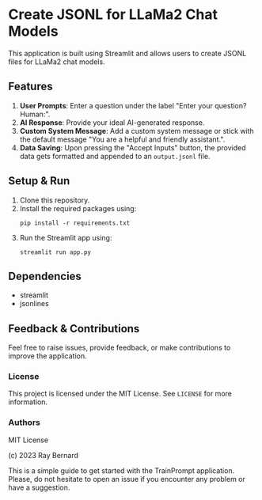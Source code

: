 
# Create JSONL for LLaMa2 Chat Models

This application is built using Streamlit and allows users to create JSONL files for LLaMa2 chat models.

## Features

1. **User Prompts**: Enter a question under the label "Enter your question? Human:".
2. **AI Response**: Provide your ideal AI-generated response.
3. **Custom System Message**: Add a custom system message or stick with the default message "You are a helpful and friendly assistant.".
4. **Data Saving**: Upon pressing the "Accept Inputs" button, the provided data gets formatted and appended to an `output.jsonl` file.

## Setup & Run

1. Clone this repository.
2. Install the required packages using:
   ```
   pip install -r requirements.txt
   ```
3. Run the Streamlit app using:
   ```
   streamlit run app.py
   ```

## Dependencies

- streamlit
- jsonlines

## Feedback & Contributions

Feel free to raise issues, provide feedback, or make contributions to improve the application.



### License

This project is licensed under the MIT License. See `LICENSE` for more information.

### Authors
MIT License

(c) 2023 Ray Bernard 

This is a simple guide to get started with the TrainPrompt application. Please, do not hesitate to open an issue if you encounter any problem or have a suggestion.





